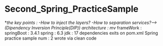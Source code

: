 # Second_Spring_PracticeSample
**the key points : 
-How to inject the layers?
-How to separation services?-->(Dipendency Inversion Principle(DIP))
architecture : mv*
frameWork : springBoot : 3.4.1
spring : 6.3
jdk : 17
dependencies exits on pom.xml
Spring practice sample num : 2
wrote via clean code


